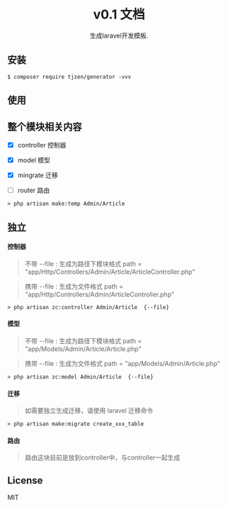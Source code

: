 <h1 align="center">  v0.1 文档 </h1>

<p align="center"> 生成laravel开发模板.</p>


## 安装

```shell
$ composer require tjzen/generator -vvv
```

## 使用

## 整个模块相关内容

- [x] controller 控制器
- [x] model 模型
- [x] mingrate 迁移
- [ ] router 路由


```
> php artisan make:temp Admin/Article

```


## 独立

#### 控制器

> 不带 --file : 生成为路径下模块格式 path = "app/Http/Controllers/Admin/Article/ArticleController.php"

> 携带 --file : 生成为文件格式 path = "app/Http/Controllers/Admin/ArticleController.php"

```
> php artisan zc:controller Admin/Article  {--file}
```

#### 模型

> 不带 --file : 生成为路径下模块格式 path = "app/Models/Admin/Article/Article.php"

> 携带 --file : 生成为文件格式 path = "app/Models/Admin/Article.php"


```
> php artisan zc:model Admin/Article  {--file}
```

#### 迁移
> 如需要独立生成迁移，请使用 laravel 迁移命令


```
> php artisan make:migrate create_xxx_table
```
#### 路由

> 路由这块目前是放到controller中，与controller一起生成


## License

MIT
